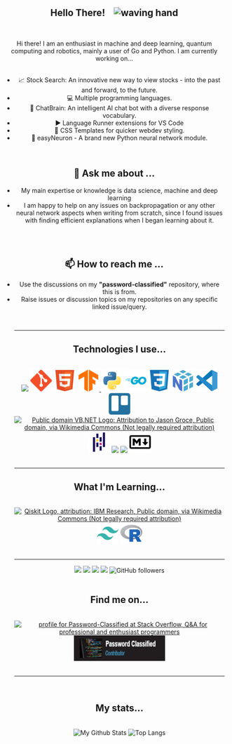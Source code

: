 <section align="center">
    <h1>Hello There! &nbsp&nbsp&nbsp<img src="https://media.giphy.com/media/hvRJCLFzcasrR4ia7z/giphy.gif" alt="waving hand" width="35"></h1>
    <br>
    <p>
        Hi there! I am an enthusiast in machine and deep learning, quantum computing and robotics, mainly a user of Go and Python. I am currently working on...
        <ul>
        <br>
            <li>📈 Stock Search: An innovative new way to view stocks - into the past and forward, to the future.</li>
            <li>💻 Multiple programming languages.</li>
            <li>🤖 ChatBrain: An intelligent AI chat bot with a diverse response vocabulary.</li>
            <li>▶️ Language Runner extensions for VS Code</li>
            <li>🎨 CSS Templates for quicker webdev styling.</li>
            <li>🧠 easyNeuron - A brand new Python neural network module.</li>
        </ul>
        <br>

## 💬 Ask me about ...

- My main expertise or knowledge is data science, machine and deep learning
- I am happy to help on any issues on backpropagation or any other neural network aspects when writing from scratch, since I found issues with finding efficient explanations when I began learning about it.

<br>
<br>

## 📫 How to reach me ...

- Use the discussions on my **"password-classified"** repository, where this is from.
- Raise issues or discussion topics on my repositories on any specific linked issue/query.
    </p>
    <br>
    <hr>
    <h2>Technologies I use...</h2>
    <br>
    <div>
    <a href="https://streamlit.io/"><img src="https://streamlit.io/images/brand/streamlit-mark-color.svg" width="50" /></a>
    <a href="https://git-scm.com/"><img src="https://raw.githubusercontent.com/devicons/devicon/master/icons/git/git-original.svg" width="50" /></a>
    <a href="https://www.w3schools.com/html/default.asp"><img src="https://raw.githubusercontent.com/devicons/devicon/master/icons/html5/html5-original.svg" width="50" /></a>
    <a href="https://www.tensorflow.org/"><img src="https://raw.githubusercontent.com/devicons/devicon/master/icons/tensorflow/tensorflow-original.svg" width="50" />
    <a href="https://python.org"><img src="https://raw.githubusercontent.com/devicons/devicon/master/icons/python/python-original.svg" width="50" /></a>
    <a href="https://golang.org/"><img src="https://raw.githubusercontent.com/devicons/devicon/master/icons/go/go-original-wordmark.svg" width="50" /></a>
    <a href="https://www.w3schools.com/css/default.asp"><img src="https://raw.githubusercontent.com/devicons/devicon/master/icons/css3/css3-original.svg" width="50" /></a>
    <a href="https://numpy.org/"><img src="https://raw.githubusercontent.com/devicons/devicon/master/icons/numpy/numpy-original.svg" width="50" /></a>
    <a href="https://code.visualstudio.com/Download"><img src="https://raw.githubusercontent.com/devicons/devicon/master/icons/vscode/vscode-original.svg" width="50" /></a>
    <a href="https://trello.com"><img src="https://raw.githubusercontent.com/devicons/devicon/master/icons/trello/trello-plain.svg" width="50" /></a>
    <a href="https://visualstudio.microsoft.com/vs/features/net-development/"><img src="https://upload.wikimedia.org/wikipedia/commons/4/40/VB.NET_Logo.svg" alt="Public domain VB.NET Logo: Attribution to Jason Groce, Public domain, via Wikimedia Commons (Not legally required attribution)" width="50" /></a>
    <a href="https://pandas.pydata.org/"><img src="https://raw.githubusercontent.com/devicons/devicon/master/icons/pandas/pandas-original.svg" width="50" /></a>
    <a href="https://github.com"><img src="https://raw.githubusercontent.com/gilbarbara/logos/master/logos/github-icon.svg" width="50" /></a>
    <a href="https://codacy.com"><img src="https://raw.githubusercontent.com/simple-icons/simple-icons/develop/icons/codacy.svg" width="50" /></a>
    <a href="https://guides.github.com/features/mastering-markdown/"><img src="https://raw.githubusercontent.com/devicons/devicon/master/icons/markdown/markdown-original.svg" width="50" /></a>
    </div>
    <br>
    <hr>
    <h2>What I'm Learning...</h2>
    <br>
    <div>
    <a href="https://www.research.ibm.com/"><img src="https://upload.wikimedia.org/wikipedia/commons/5/51/Qiskit-Logo.svg" alt="Qiskit Logo, attribution: IBM Research, Public domain, via Wikimedia Commons (Not legally required attribution)" width="50" /></a>
    <a href="https://tailwindcss.com/"><img src="https://raw.githubusercontent.com/devicons/devicon/master/icons/tailwindcss/tailwindcss-plain.svg" width="50" /></a>
    <a href="https://www.r-project.org/"><img src="https://raw.githubusercontent.com/devicons/devicon/master/icons/r/r-original.svg" width="50" /></a>
    </div>
    <br>
    <hr>
    <div>
    <img src="https://badges.pufler.dev/gists/Password-Classified/"/>
    <img src="https://badges.pufler.dev/years/Password-Classified/"/>
    <img src="https://badges.pufler.dev/repos/Password-Classified/"/>
    <img src="https://badges.pufler.dev/visits/Password-Classified/password-classified"/>
    <img alt="GitHub followers" src="https://img.shields.io/github/followers/Password-Classified?style=social">
    </div>
    <br>
    <h2>Find me on...</h2>
    <br>
    <div>
    <a href="https://stackoverflow.com/users/15515166/password-classified"><img src="https://stackoverflow.com/users/flair/15515166.png?theme=dark" width="208" height="58" alt="profile for Password-Classified at Stack Overflow, Q&amp;A for professional and enthusiast programmers" title="profile for Password-Classified at Stack Overflow, Q&amp;A for professional and enthusiast programmers"></a>
    <a href="https://www.kaggle.com/passwordclassified"><img src="./Images/kaggle.png" width="208" height="58"></a>
    </div>
    <br>
    <hr>
    <br>
    <h2>My stats...</h2>
    <br>
    <div>
    <img alt="My Github Stats" src="https://github-readme-stats.vercel.app/api?username=password-classified&show_icons=true&locale=en&theme=dark"/>
    <img alt="Top Langs" src="https://github-readme-stats.vercel.app/api/top-langs/?username=Password-Classified&theme=dark&langs_count=5"/>
    </div>
</section>
